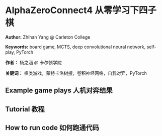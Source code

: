 # AlphaZeroConnect4 从零学习下四子棋

**Author:** Zhihan Yang @ Carleton College

**Keywords:** board game, MCTS, deep convolutional neural network, self-play, PyTorch

**作者：** 杨之涵 @ 卡尔顿学院

**关键词：** 棋类游戏，蒙特卡洛树搜，卷积神经网络，自我对弈，PyTorch

## Example game plays 人机对弈结果


## Tutorial 教程


## How to run code 如何跑通代码

